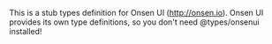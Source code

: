 This is a stub types definition for Onsen UI (http://onsen.io).
Onsen UI provides its own type definitions, so you don't need @types/onsenui installed!